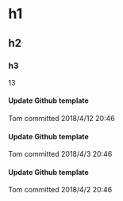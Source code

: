 # h1

## h2

### h3

13

<el-timeline>
  <el-timeline-item timestamp="2018/4/12" placement="top">
    <el-card>
      <h4>Update Github template</h4>
      <p>Tom committed 2018/4/12 20:46</p>
    </el-card>
  </el-timeline-item>
  <el-timeline-item timestamp="2018/4/3" placement="top">
    <el-card>
      <h4>Update Github template</h4>
      <p>Tom committed 2018/4/3 20:46</p>
    </el-card>
  </el-timeline-item>
  <el-timeline-item timestamp="2018/4/2" placement="top">
    <el-card>
      <h4>Update Github template</h4>
      <p>Tom committed 2018/4/2 20:46</p>
    </el-card>
  </el-timeline-item>
</el-timeline>
